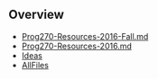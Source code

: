 ## Overview

- [Prog270-Resources-2016-Fall.md](Prog270-Resources-2016-Fall.html)
- [Prog270-Resources-2016.md](Prog270-Resources-2016.html)
- [Ideas](Ideas.html)
- [AllFiles](AllFiles.html)
